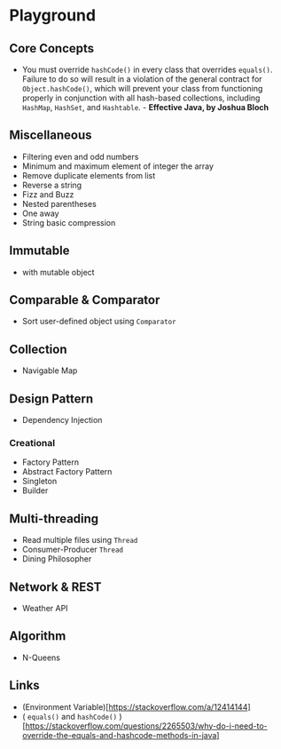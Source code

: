 # Playground

## Core Concepts

* You must override `hashCode()` in every class that overrides `equals()`. Failure to do so will result in a violation of the general contract for `Object.hashCode()`, which will prevent your class from functioning properly in conjunction with all hash-based collections, including `HashMap`, `HashSet`, and `Hashtable`. - __Effective Java, by Joshua Bloch__ 

## Miscellaneous

* Filtering even and odd numbers
* Minimum and maximum element of integer the array
* Remove duplicate elements from list
* Reverse a string
* Fizz and Buzz
* Nested parentheses
* One away
* String basic compression

## Immutable

 * with mutable object

## Comparable & Comparator

* Sort user-defined object using `Comparator`

## Collection

* Navigable Map

## Design Pattern

* Dependency Injection

### Creational

* Factory Pattern
* Abstract Factory Pattern
* Singleton
* Builder

## Multi-threading

* Read multiple files using `Thread`
* Consumer-Producer `Thread`
* Dining Philosopher

## Network & REST

* Weather API
  
## Algorithm

* N-Queens

## Links

* (Environment Variable)[https://stackoverflow.com/a/12414144]
* ( `equals()` and `hashCode()` )[https://stackoverflow.com/questions/2265503/why-do-i-need-to-override-the-equals-and-hashcode-methods-in-java]

